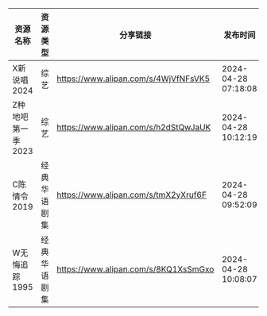 | 资源名称        | 资源类型   | 分享链接                                 | 发布时间                |
| ----------- | ------ | ------------------------------------ | ------------------- |
| X新说唱2024    | 综艺     | https://www.alipan.com/s/4WjVfNFsVK5 | 2024-04-28 07:18:08 |
| Z种地吧第一季2023 | 综艺     | https://www.alipan.com/s/h2dStQwJaUK | 2024-04-28 10:12:19 |
| C陈情令2019    | 经典华语剧集 | https://www.alipan.com/s/tmX2yXruf6F | 2024-04-28 09:52:09 |
| W无悔追踪1995   | 经典华语剧集 | https://www.alipan.com/s/8KQ1XsSmGxo | 2024-04-28 10:08:07 |
